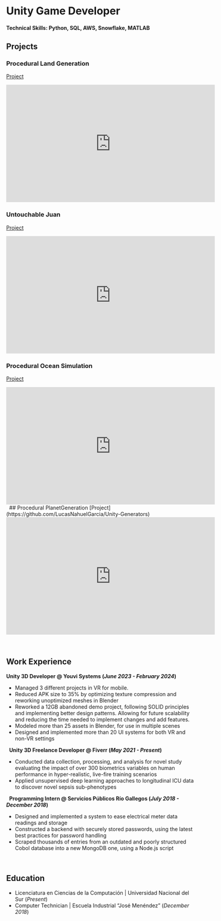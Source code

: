 # Unity Game Developer

#### Technical Skills: Python, SQL, AWS, Snowflake, MATLAB




## Projects
### Procedural Land Generation
[Project](https://github.com/LucasNahuelGarcia/Unity-Generators)

<iframe width="560" height="315" src="https://www.youtube.com/embed/wJx2vfQpU4o?si=iIbbIqX5XkDb5rol" title="YouTube video player" frameborder="0" allow="accelerometer; autoplay; clipboard-write; encrypted-media; gyroscope; picture-in-picture; web-share" referrerpolicy="strict-origin-when-cross-origin" allowfullscreen></iframe>




### Untouchable Juan
[Project](https://github.com/LucasNahuelGarcia/UntouchableJuan)

<iframe width="560" height="315" src="https://www.youtube.com/embed/alfp23qak38?si=E63Qh_AHR5ZgrINK" title="YouTube video player" frameborder="0" allow="accelerometer; autoplay; clipboard-write; encrypted-media; gyroscope; picture-in-picture; web-share" referrerpolicy="strict-origin-when-cross-origin" allowfullscreen></iframe>




### Procedural Ocean Simulation
[Project](https://github.com/LucasNahuelGarcia/URPOceanShaders)

<iframe width="560" height="315" src="https://www.youtube.com/embed/Ax5wGTbubAw?si=RI39P3xGUqkkLSIm" title="YouTube video player" frameborder="0" allow="accelerometer; autoplay; clipboard-write; encrypted-media; gyroscope; picture-in-picture; web-share" referrerpolicy="strict-origin-when-cross-origin" allowfullscreen></iframe>
&nbsp;
## Procedural PlanetGeneration
[Project](https://github.com/LucasNahuelGarcia/Unity-Generators)

<iframe width="560" height="315" src="https://www.youtube.com/embed/T0yJ5YOxNbA?si=gyvSiZRQr8w9s1YM" title="YouTube video player" frameborder="0" allow="accelerometer; autoplay; clipboard-write; encrypted-media; gyroscope; picture-in-picture; web-share" referrerpolicy="strict-origin-when-cross-origin" allowfullscreen></iframe>


&nbsp;
## Work Experience
**Unity 3D Developer @ Youvi Systems (_June 2023 - February 2024_)**
- Managed 3 different projects in VR for mobile.
- Reduced APK size to 35% by optimizing texture compression and reworking unoptimized meshes in Blender
- Reworked a 12GB  abandoned demo project, following SOLID principles and implementing better design patterns. Allowing for future scalability and reducing the time needed to implement changes and add features.
- Modeled more than 25 assets in Blender, for use in multiple scenes
- Designed and implemented more than 20 UI systems for both VR and non-VR settings

&nbsp;
**Unity 3D Freelance Developer @ Fiverr (_May 2021 - Present_)**
- Conducted data collection, processing, and analysis for novel study evaluating the impact of over 300 biometrics variables on human performance in hyper-realistic, live-fire training scenarios
- Applied unsupervised deep learning approaches to longitudinal ICU data to discover novel sepsis sub-phenotypes

&nbsp;
**Programming Intern @ Servicios Públicos Río Gallegos (_July 2018 - December 2018_)**
- Designed and implemented a system to ease electrical meter data readings and storage
- Constructed a backend with securely stored passwords, using the latest best practices for password handling
- Scraped thousands of entries from an outdated and poorly structured Cobol database into a new MongoDB one, using a Node.js script


&nbsp;
## Education
- Licenciatura en Ciencias de la Computación | Universidad Nacional del Sur (_Present_)								       		
- Computer Technician	| Escuela Industrial “José Menéndez” (_December 2018_)	 			        		

